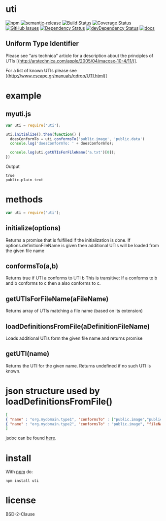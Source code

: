 # uti
[![npm](https://img.shields.io/npm/v/uti.svg)](https://www.npmjs.com/package/uti)
[![semantic-release](https://img.shields.io/badge/%20%20%F0%9F%93%A6%F0%9F%9A%80-semantic--release-e10079.svg)](https://github.com/arlac77/uti)
[![Build Status](https://secure.travis-ci.org/arlac77/uti.png)](http://travis-ci.org/arlac77/uti)
[![Coverage Status](https://coveralls.io/repos/arlac77/uti/badge.svg)](https://coveralls.io/r/arlac77/uti)
[![GitHub Issues](https://img.shields.io/github/issues/arlac77/uti.svg?style=flat-square)](https://github.com/arlac77/uti/issues)
[![Dependency Status](https://david-dm.org/arlac77/uti.svg)](https://david-dm.org/arlac77/uti)
[![devDependency Status](https://david-dm.org/arlac77/uti/dev-status.svg)](https://david-dm.org/arlac77/uti#info=devDependencies)
[![docs](http://inch-ci.org/github/arlac77/uti.svg?branch=master)](http://inch-ci.org/github/arlac77/uti)

Uniform Type Identifier
-----------------------
Please see "ars technica" article for a description about the principles of UTIs [(http://arstechnica.com/apple/2005/04/macosx-10-4/11/)].

For a list of known UTIs please see [(http://www.escape.gr/manuals/qdrop/UTI.html)]


# example

## myuti.js

```js
var uti = require('uti');

uti.initialize().then(function() {
  doesConformTo = uti.conformsTo('public.image', 'public.data')
  console.log('doesConformTo: ' + doesConformTo);

  console.log(uti.getUTIsForFileName('a.txt')[0]);
})
```

Output

```
true
public.plain-text
```

# methods

```js
var uti = require('uti');
```

## initialize(options)
Returns a promise that is fulfilled if the initialization is done.
If options.definitionFileName is given then additional UTIs will be loaded from the given file name

## conformsTo(a,b)
Returns true if UTI a conforms to UTI b
This is transitive: If a conforms to b and b conforms to c then a also conforms to c.

## getUTIsForFileName(aFileName)
Returns array of UTIs matching a file name (based on its extension)

## loadDefinitionsFromFile(aDefinitionFileName)
Loads additional UTIs form the given file name and returns promise

## getUTI(name)
Returns the UTI for the given name.
Returns undefined if no such UTI is known.

# json structure used by loadDefinitionsFromFile()
```json
[
{ "name" : "org.mydomain.type1", "conformsTo" : ["public.image","public.xml"], "fileNameExtension": ".type1" },
{ "name" : "org.mydomain.type2", "conformsTo" : "public.image", "fileNameExtension" : [".type2", ".type3"] }
]
```

jsdoc can be found [here](http://arlac77.github.io/modules/uti/doc/).

# install

With [npm](http://npmjs.org) do:

```
npm install uti
```

# license

BSD-2-Clause
